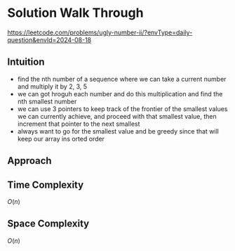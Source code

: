 # Solution Walk Through
https://leetcode.com/problems/ugly-number-ii/?envType=daily-question&envId=2024-08-18

## Intuition
- find the nth number of a sequence where we can take a current number and multiply it by 2, 3, 5
- we can got hroguh each number and do this multiplication and find the nth smallest number
- we can use 3 pointers to keep track of the frontier of the smallest values we can currently achieve, and proceed with that smallest value, then increment that pointer to the next smallest
- always want to go for the smallest value and be greedy since that will keep our array ins orted order

## Approach

## Time Complexity
$O(n)$

## Space Complexity
$O(n)$



